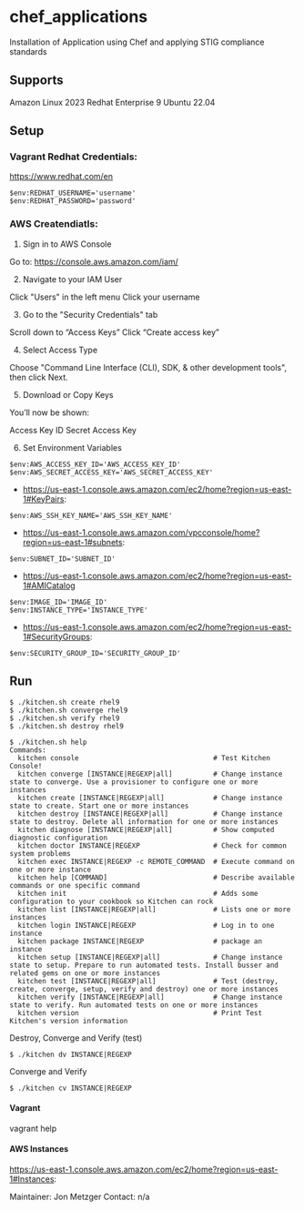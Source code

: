 # chef_applications

Installation of Application using Chef and applying STIG compliance standards

## Supports

Amazon Linux 2023
Redhat Enterprise 9
Ubuntu 22.04

## Setup

### Vagrant Redhat Credentials:

<https://www.redhat.com/en>

```
$env:REDHAT_USERNAME='username'
$env:REDHAT_PASSWORD='password'
```

### AWS Createndiatls:

1. Sign in to AWS Console

Go to: <https://console.aws.amazon.com/iam/>

2. Navigate to your IAM User

Click "Users" in the left menu
Click your username

3. Go to the "Security Credentials" tab

Scroll down to “Access Keys”
Click “Create access key”

4. Select Access Type

Choose "Command Line Interface (CLI), SDK, & other development tools", then click Next.

5. Download or Copy Keys

You’ll now be shown:

Access Key ID
Secret Access Key

6. Set Environment Variables

```
$env:AWS_ACCESS_KEY_ID='AWS_ACCESS_KEY_ID'
$env:AWS_SECRET_ACCESS_KEY='AWS_SECRET_ACCESS_KEY'
```

* https://us-east-1.console.aws.amazon.com/ec2/home?region=us-east-1#KeyPairs:

```
$env:AWS_SSH_KEY_NAME='AWS_SSH_KEY_NAME'
```

* https://us-east-1.console.aws.amazon.com/vpcconsole/home?region=us-east-1#subnets:

```
$env:SUBNET_ID='SUBNET_ID'
```

* https://us-east-1.console.aws.amazon.com/ec2/home?region=us-east-1#AMICatalog

```
$env:IMAGE_ID='IMAGE_ID'
$env:INSTANCE_TYPE='INSTANCE_TYPE'
```

* https://us-east-1.console.aws.amazon.com/ec2/home?region=us-east-1#SecurityGroups:
```
$env:SECURITY_GROUP_ID='SECURITY_GROUP_ID'
```

## Run

```
$ ./kitchen.sh create rhel9
$ ./kitchen.sh converge rhel9
$ ./kitchen.sh verify rhel9
$ ./kitchen.sh destroy rhel9
```

```
$ ./kitchen.sh help
Commands:
  kitchen console                                 # Test Kitchen Console!
  kitchen converge [INSTANCE|REGEXP|all]          # Change instance state to converge. Use a provisioner to configure one or more instances
  kitchen create [INSTANCE|REGEXP|all]            # Change instance state to create. Start one or more instances
  kitchen destroy [INSTANCE|REGEXP|all]           # Change instance state to destroy. Delete all information for one or more instances
  kitchen diagnose [INSTANCE|REGEXP|all]          # Show computed diagnostic configuration
  kitchen doctor INSTANCE|REGEXP                  # Check for common system problems
  kitchen exec INSTANCE|REGEXP -c REMOTE_COMMAND  # Execute command on one or more instance
  kitchen help [COMMAND]                          # Describe available commands or one specific command
  kitchen init                                    # Adds some configuration to your cookbook so Kitchen can rock
  kitchen list [INSTANCE|REGEXP|all]              # Lists one or more instances
  kitchen login INSTANCE|REGEXP                   # Log in to one instance
  kitchen package INSTANCE|REGEXP                 # package an instance
  kitchen setup [INSTANCE|REGEXP|all]             # Change instance state to setup. Prepare to run automated tests. Install busser and related gems on one or more instances
  kitchen test [INSTANCE|REGEXP|all]              # Test (destroy, create, converge, setup, verify and destroy) one or more instances
  kitchen verify [INSTANCE|REGEXP|all]            # Change instance state to verify. Run automated tests on one or more instances
  kitchen version                                 # Print Test Kitchen's version information
```

Destroy, Converge and Verify (test)
```
$ ./kitchen dv INSTANCE|REGEXP
```

Converge and Verify
```
$ ./kitchen cv INSTANCE|REGEXP
```

#### Vagrant

vagrant help

#### AWS Instances

https://us-east-1.console.aws.amazon.com/ec2/home?region=us-east-1#Instances:

Maintainer: Jon Metzger
Contact: n/a